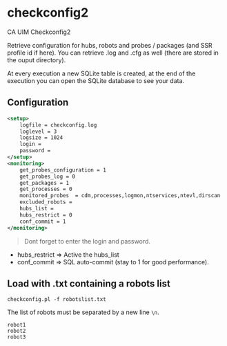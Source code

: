 # checkconfig2
CA UIM Checkconfig2

Retrieve configuration for hubs, robots and probes / packages (and SSR profile id if here). You can retrieve .log and .cfg as well (there are stored in the ouput directory).

At every execution a new SQLite table is created, at the end of the execution you can open the SQLite database to see your data.

## Configuration 

```xml
<setup>
    logfile = checkconfig.log
    loglevel = 3
    logsize = 1024
    login = 
    password = 
</setup>
<monitoring>
    get_probes_configuration = 1
    get_probes_log = 0
    get_packages = 1
    get_processes = 0
    monitored_probes  = cdm,processes,logmon,ntservices,ntevl,dirscan
    excluded_robots =
    hubs_list =
    hubs_restrict = 0
    conf_commit = 1
</monitoring>
``` 

> Dont forget to enter the login and password.

- hubs_restrict => Active the hubs_list
- conf_commit => SQL auto-commit (stay to 1 for good performance).


## Load with .txt containing a robots list

```
checkconfig.pl -f robotslist.txt
```

The list of robots must be separated by a new line `\n`.

```
robot1
robot2
robot3
```
